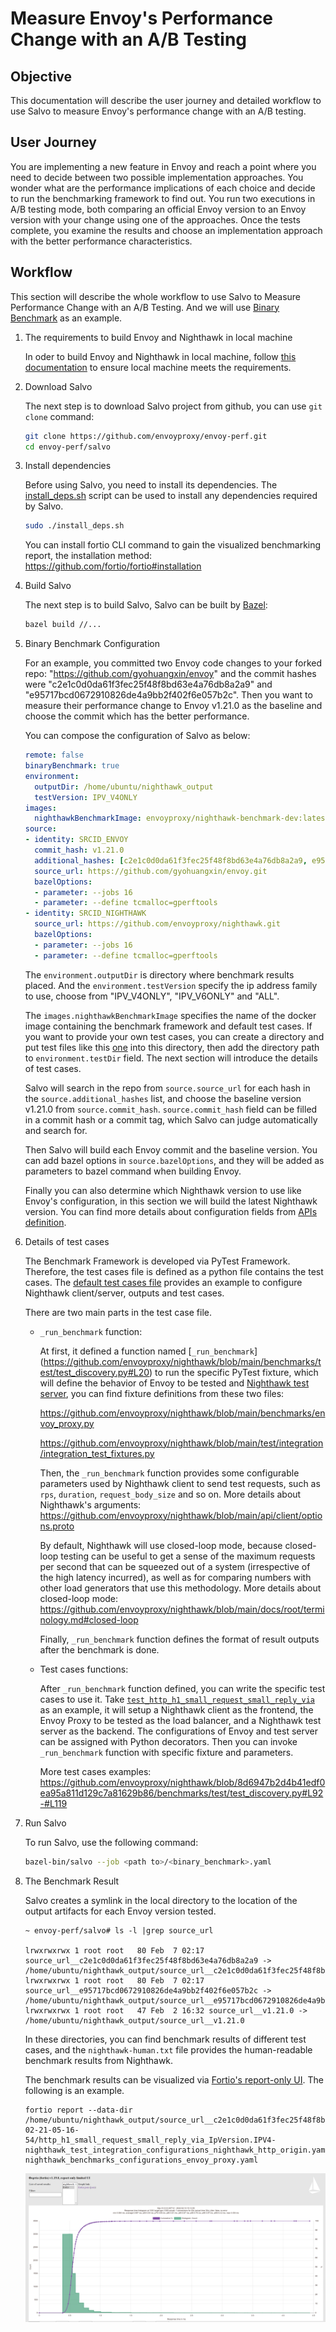 # Measure Envoy's Performance Change with an A/B Testing

## Objective 

This documentation will describe the user journey and detailed workflow to use Salvo to measure 
Envoy's performance change with an A/B testing.

## User Journey

You are implementing a new feature in Envoy and reach a point where you need to decide between two 
possible implementation approaches. You wonder what are the performance implications of each choice
and decide to run the benchmarking framework to find out. You run two executions in A/B testing
mode, both comparing an official Envoy version to an Envoy version with your change using one of
the approaches. Once the tests complete, you examine the results and choose an implementation
approach with the better performance characteristics.

## Workflow

This section will describe the whole workflow to use Salvo to Measure Performance Change with an
A/B Testing. And we will use [Binary Benchmark](./README.md#binary-benchmark) as an example.

1. The requirements to build Envoy and Nighthawk in local machine

    In oder to build Envoy and Nighthawk in local machine,
    follow [this documentation](https://www.envoyproxy.io/docs/envoy/latest/start/building.html#linux-mac-target-requirements)
    to ensure local machine meets the requirements. 

2. Download Salvo

    The next step is to download Salvo project from github, you can use `git clone` command:

    ```bash
    git clone https://github.com/envoyproxy/envoy-perf.git
    cd envoy-perf/salvo
    ```

3. Install dependencies 

    Before using Salvo, you need to install its dependencies. The
    [install_deps.sh](./install_deps.sh)
    script can be used to install any dependencies required by Salvo. 

    ```bash
    sudo ./install_deps.sh
    ```

    You can install fortio CLI command to gain the visualized benchmarking report, the installation
    method: https://github.com/fortio/fortio#installation

4. Build Salvo

    The next step is to build Salvo, Salvo can be built by
    [Bazel](https://docs.bazel.build/versions/main/install-ubuntu.html):

    ```bash
    bazel build //...
    ```

5. Binary Benchmark Configuration
    
    For an example, you committed two Envoy code changes to your forked repo:
    "https://github.com/gyohuangxin/envoy" and the commit hashes were
    "c2e1c0d0da61f3fec25f48f8bd63e4a76db8a2a9" and "e95717bcd0672910826de4a9bb2f402f6e057b2c".
    Then you want to measure their performance change to Envoy v1.21.0 as the baseline and choose
    the commit which has the better performance. 
    
    You can compose the configuration of Salvo as below:

    ```yaml
    remote: false
    binaryBenchmark: true
    environment:
      outputDir: /home/ubuntu/nighthawk_output
      testVersion: IPV_V4ONLY
    images:
      nighthawkBenchmarkImage: envoyproxy/nighthawk-benchmark-dev:latest
    source:
    - identity: SRCID_ENVOY
      commit_hash: v1.21.0
      additional_hashes: [c2e1c0d0da61f3fec25f48f8bd63e4a76db8a2a9, e95717bcd0672910826de4a9bb2f402f6e057b2c]
      source_url: https://github.com/gyohuangxin/envoy.git
      bazelOptions:
      - parameter: --jobs 16
      - parameter: --define tcmalloc=gperftools
    - identity: SRCID_NIGHTHAWK
      source_url: https://github.com/envoyproxy/nighthawk.git
      bazelOptions:
      - parameter: --jobs 16
      - parameter: --define tcmalloc=gperftools
    ```

    The `environment.outputDir` is directory where benchmark results placed. And the
    `environment.testVersion` specify the ip address family to use, choose from "IPV_V4ONLY",
    "IPV_V6ONLY" and "ALL".

    The `images.nighthawkBenchmarkImage` specifies the name of the docker image containing the
    benchmark framework and default test cases. If you want to provide your own test cases, you
    can create a directory and put test files like this
    [one](https://github.com/envoyproxy/nighthawk/blob/main/benchmarks/test/test_discovery.py)
    into this directory, then add the directory path to `environment.testDir` field. The next
    section will introduce the details of test cases.

    Salvo will search in the repo from `source.source_url` for each hash in the
    `source.additional_hashes` list, and choose the baseline version v1.21.0 from
    `source.commit_hash`. `source.commit_hash` field can be filled in a commit hash or a commit
    tag, which Salvo can judge automatically and search for.

    Then Salvo will build each Envoy commit and the baseline version. You can add bazel options
    in `source.bazelOptions`, and they will be added as parameters to bazel command when building
    Envoy.  

    Finally you can also determine which Nighthawk version to use like Envoy's configuration, in
    this section we will build the latest Nighthawk version. You can find more details about
    configuration fields from [APIs definition](./api). 

6. Details of test cases

    The Benchmark Framework is developed via PyTest Framework. Therefore, the test cases file is
    defined as a python file contains the test cases. The
    [default test cases file](https://github.com/envoyproxy/nighthawk/blob/main/benchmarks/test/test_discovery.py)
    provides an example to configure Nighthawk client/server, outputs and test cases.

    There are two main parts in the test case file.

    - `_run_benchmark` function: 

      At first, it defined a function named [`_run_benchmark`]
      (https://github.com/envoyproxy/nighthawk/blob/main/benchmarks/test/test_discovery.py#L20)
      to run the specific PyTest fixture, which will define the behavior of Envoy to be tested and
      [Nighthawk test server](https://github.com/envoyproxy/nighthawk/blob/main/source/server/README.md),
      you can find fixture definitions from these two files:

      https://github.com/envoyproxy/nighthawk/blob/main/benchmarks/envoy_proxy.py

      https://github.com/envoyproxy/nighthawk/blob/main/test/integration/integration_test_fixtures.py
    
      Then, the `_run_benchmark` function provides some configurable parameters used by Nighthawk
      client to send test requests, such as `rps`, `duration`, `request_body_size` and so on.
      More details about Nighthawk's arguments:
      https://github.com/envoyproxy/nighthawk/blob/main/api/client/options.proto

      By default, Nighthawk will use closed-loop mode, because closed-loop testing can be useful to
      get a sense of the maximum requests per second that can be squeezed out of a system
      (irrespective of the high latency incurred), as well as for comparing numbers with other load
      generators that use this methodology. More details about closed-loop mode:
      https://github.com/envoyproxy/nighthawk/blob/main/docs/root/terminology.md#closed-loop

      Finally, `_run_benchmark` function defines the format of result outputs after the benchmark
      is done.

    -  Test cases functions: 

        After `_run_benchmark` function defined, you can write the specific test cases to use it.
        Take [`test_http_h1_small_request_small_reply_via`](https://github.com/envoyproxy/nighthawk/blob/8d6947b2d4b41edf0ea95a811d129c7a81629b86/benchmarks/test/test_discovery.py#L87) as an
        example, it will setup a Nighthawk client as the frontend, the Envoy Proxy to be tested as
        the load balancer, and a Nighthawk test server as the backend. The configurations of Envoy
        and test server can be assigned with Python decorators. Then you can invoke `_run_benchmark`
        function with specific fixture and parameters. 

        More test cases examples:
        https://github.com/envoyproxy/nighthawk/blob/8d6947b2d4b41edf0ea95a811d129c7a81629b86/benchmarks/test/test_discovery.py#L92-#L119

7. Run Salvo

    To run Salvo, use the following command:

    ```bash
    bazel-bin/salvo --job <path to>/<binary_benchmark>.yaml
    ```

8. The Benchmark Result 

    Salvo creates a symlink in the local directory to the location of the output artifacts for each
    Envoy version tested.

    ```
    ~ envoy-perf/salvo# ls -l |grep source_url

    lrwxrwxrwx 1 root root   80 Feb  7 02:17 source_url__c2e1c0d0da61f3fec25f48f8bd63e4a76db8a2a9 -> /home/ubuntu/nighthawk_output/source_url__c2e1c0d0da61f3fec25f48f8bd63e4a76db8a2a9
    lrwxrwxrwx 1 root root   80 Feb  7 02:17 source_url__e95717bcd0672910826de4a9bb2f402f6e057b2c -> /home/ubuntu/nighthawk_output/source_url__e95717bcd0672910826de4a9bb2f402f6e057b2c
    lrwxrwxrwx 1 root root   47 Feb  2 16:32 source_url__v1.21.0 -> /home/ubuntu/nighthawk_output/source_url__v1.21.0
    ```

    In these directories, you can find benchmark results of different test cases, and the
    `nighthawk-human.txt` file provides the human-readable benchmark results from Nighthawk. 

    The benchmark results can be visualized via
    [Fortio's report-only UI](https://github.com/fortio/fortio#report-only-ui).
    The following is an example.

    ```
    fortio report --data-dir /home/ubuntu/nighthawk_output/source_url__c2e1c0d0da61f3fec25f48f8bd63e4a76db8a2a9/2022-02-21-05-16-54/http_h1_small_request_small_reply_via_IpVersion.IPV4-nighthawk_test_integration_configurations_nighthawk_http_origin.yaml-nighthawk_benchmarks_configurations_envoy_proxy.yaml
    ```

    ![fortio_report](./images/fortio_report.png)